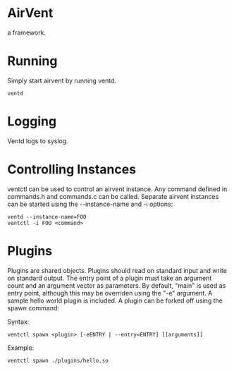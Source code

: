 AirVent
=======

a framework.

Running
=======
Simply start airvent by running ventd.

    ventd

Logging
=======
Ventd logs to syslog.

Controlling Instances
=====================

ventctl can be used to control an airvent instance. Any command defined in commands.h and commands.c can be called.
Separate airvent instances can be started using the --instance-name and -i options:

    ventd --instance-name=FOO
    ventctl -i FOO <command>

Plugins
=======

Plugins are shared objects.
Plugins should read on standard input and write on standard output.
The entry point of a plugin must take an argument count and an argument vector as parameters. By default, "main" is used as entry point, although this may be overriden using the "-e" argument. A sample hello world plugin is included.
A plugin can be forked off using the spawn command:

Syntax:

    ventctl spawn <plugin> [-eENTRY | --entry=ENTRY] [[arguments]]

Example:

    ventctl spawn ./plugins/hello.so 


